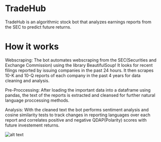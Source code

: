 # TradeHub

TradeHub is an algorithmic stock bot that analyzes earnings reports from the SEC to predict future returns. 

# How it works

Webscraping: The bot automates webscraping from the SEC(Securities and Exchange Commission) using the library BeautifulSoup! It looks for recent filings reported by issuing companies in the past 24 hours. It then scrapes 10-K and 10-Q reports of each company in the past 4 years for data cleaning and analysis.

Pre-Proccessing: After loading the important data into a dataframe using pandas, the text of the reports is extracted and cleansed for further natural language proccessing methods. 

Analysis: With the cleaned text the bot performs sentiment analysis and cosine similarity tests to track changes in reporting languages over each report and correlates positive and negative QDAP(Polarity) scores with future investement returns.




![alt text](https://github.com/kaiznanji/TradeHub/sample_data/results/predictions.png?raw=true)

